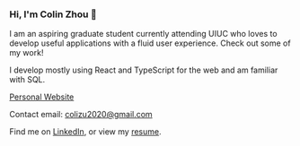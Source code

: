 ### Hi, I'm Colin Zhou 👋

I am an aspiring graduate student currently attending UIUC who loves to develop useful applications with a fluid user experience. Check out some of my work! 

I develop mostly using React and TypeScript for the web and am familiar with SQL.

[Personal Website](https://czhou578.github.io/v3/)

Contact email: colizu2020@gmail.com

Find me on [LinkedIn](https://www.linkedin.com/in/colin-z-84a1a0137/), or view my [resume](https://czhou578.github.io/v2/resume/resume.pdf).



<!--
**czhou578/czhou578** is a ✨ _special_ ✨ repository because its `README.md` (this file) appears on your GitHub profile.

Here are some ideas to get you started:

- 🔭 I’m currently working on ...
- 🌱 I’m currently learning ...
- 👯 I’m looking to collaborate on ...
- 🤔 I’m looking for help with ...
- 💬 Ask me about ...
- 📫 How to reach me: ...
- 😄 Pronouns: ...
- ⚡ Fun fact: ...
-->
